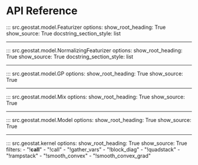 # API Reference

<!-- ::: src.geostat.custom_op
    options:
        show_root_heading: True
        show_source: True

--- -->

::: src.geostat.model.Featurizer
    options:
        show_root_heading: True
        show_source: True
        docstring_section_style: list

---

::: src.geostat.model.NormalizingFeaturizer
    options:
        show_root_heading: True
        show_source: True
        docstring_section_style: list

---

::: src.geostat.model.GP
    options:
        show_root_heading: True
        show_source: True

---

::: src.geostat.model.Mix
    options:
        show_root_heading: True
        show_source: True

---

::: src.geostat.model.Model
    options:
        show_root_heading: True
        show_source: True

---

::: src.geostat.kernel
    options:
        show_root_heading: True
        show_source: True
        filters:
          - "!__call__"
          - "!call"
          - "!gather_vars"
          - "!block_diag"
          - "!quadstack"
          - "!rampstack"
          - "!smooth_convex"
          - "!smooth_convex_grad"

<!-- ---

::: src.geostat.krige
    options:
        show_root_heading: True
        show_source: True

---

::: src.geostat.mean
    options:
        show_root_heading: True
        show_source: True

---

::: src.geostat.mesh
    options:
        show_root_heading: True
        show_source: True

---

::: src.geostat.metric
    options:
        show_root_heading: True
        show_source: True

---

::: src.geostat.model
    options:
        show_root_heading: True
        show_source: True
        filters:
          - "!Warp"
          - "!gp_covariance2"
          - "!interpolate_1d_tf"
          - "!mvn_log_pdf"

---

::: src.geostat.op
    options:
        show_root_heading: True
        show_source: True

---

::: src.geostat.param
    options:
        show_root_heading: True
        show_source: True -->